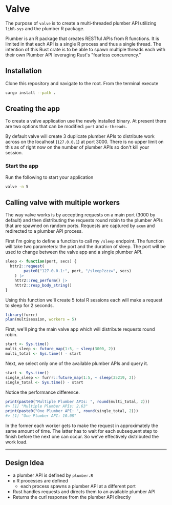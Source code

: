 # Valve

The purpose of `valve` is to create a multi-threaded plumber API utilizing `libR-sys` and the plumber R package.

Plumber is an R package that creates RESTful APIs from R functions. It is limited in that each API is a single R process and thus a single thread. The intention of this Rust crate is to be able to spawn multiple threads each with their own Plumber API leveraging Rust's "fearless concurrency."


## Installation

Clone this repository and navigate to the root. From the terminal execute

```bash
cargo install --path .
```

## Creating the app

To create a valve application use the newly installed binary. At present there are two options that can be modified: `port` and `n-threads`. 

By default valve will create 3 duplicate plumber APIs to distribute work across on the localhost (`127.0.0.1`) at port 3000. There is no upper limit on this as of right now on the number of plumber APIs so don't kill your session.

### Start the app

Run the following to start your application

```bash
valve -n 5
```

## Calling valve with multiple workers

The way valve works is by accepting requests on a main port (3000 by default) and then distributing the requests round robin to the plumber APIs that are spawned on random ports. Requests are captured by `axum` and redirected to a plumber API process.

First I'm going to define a function to call my `/sleep` endpoint. The function will take two parameters: the port and the duration of sleep. The port will be used to change between the valve app and a single plumber API.

```r
sleep <- function(port, secs) {
  httr2::request(
        paste0("127.0.0.1:", port, "/sleep?zzz=", secs)
    ) |> 
    httr2::req_perform() |> 
    httr2::resp_body_string()
}
```

Using this function we'll create 5 total R sessions each will make a request to sleep for 2 seconds.

``` r
library(furrr)
plan(multisession, workers = 5)
```

First, we'll ping the main valve app which will distribute requests round robin.

```r
start <- Sys.time()
multi_sleep <- future_map(1:5, ~ sleep(3000, 2))
multi_total <- Sys.time() - start
```

Next, we select only one of the available plumber APIs and query it. 

```r
start <- Sys.time()
single_sleep <- furrr::future_map(1:5, ~ sleep(35219, 2))
single_total <- Sys.time() - start
```
Notice the performance difference. 

```r
print(paste0("Multiple Plumber APIs: ", round(multi_total, 2)))
#> [1] "Multiple Plumber APIs: 2.63"
print(paste0("One Plumber API: ", round(single_total, 2)))
#> [1] "One Plumber API: 10.08"
```

In the former each worker gets to make the request in approximately the same amount of time. The latter has to wait for each subsequent step to finish before the next one can occur. So we've effectively distributed the work load. 

---------

## Design Idea

- a plumber API is defined by `plumber.R`
- `n` R processes are defined
    - each process spawns a plumber API at a different port
- Rust handles requests and directs them to an available plumber API
- Returns the curl response from the plumber API directly

